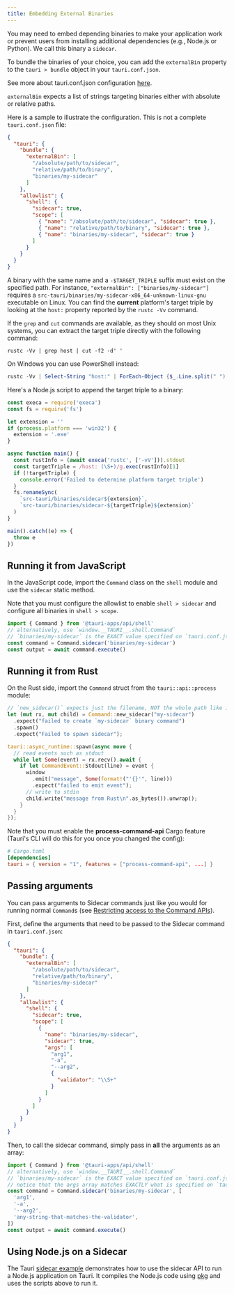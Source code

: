 ```yaml
---
title: Embedding External Binaries
---
```

<!-- TODO: REVISE COPY TO V2 -->

You may need to embed depending binaries to make your application work or prevent users from installing additional dependencies (e.g., Node.js or Python).
We call this binary a `sidecar`.

To bundle the binaries of your choice, you can add the `externalBin` property to the `tauri > bundle` object in your `tauri.conf.json`.

See more about tauri.conf.json configuration [here][tauri.bundle].

`externalBin` expects a list of strings targeting binaries either with absolute or relative paths.

Here is a sample to illustrate the configuration. This is not a complete `tauri.conf.json` file:

```json
{
  "tauri": {
    "bundle": {
      "externalBin": [
        "/absolute/path/to/sidecar",
        "relative/path/to/binary",
        "binaries/my-sidecar"
      ]
    },
    "allowlist": {
      "shell": {
        "sidecar": true,
        "scope": [
          { "name": "/absolute/path/to/sidecar", "sidecar": true },
          { "name": "relative/path/to/binary", "sidecar": true },
          { "name": "binaries/my-sidecar", "sidecar": true }
        ]
      }
    }
  }
}
```

A binary with the same name and a `-$TARGET_TRIPLE` suffix must exist on the specified path. For instance, `"externalBin": ["binaries/my-sidecar"]` requires a `src-tauri/binaries/my-sidecar-x86_64-unknown-linux-gnu` executable on Linux. You can find the **current** platform's target triple by looking at the `host:` property reported by the `rustc -Vv` command.

If the `grep` and `cut` commands are available, as they should on most Unix systems, you can extract the target triple directly with the following command:

```shell
rustc -Vv | grep host | cut -f2 -d' '
```

On Windows you can use PowerShell instead:

```powershell
rustc -Vv | Select-String "host:" | ForEach-Object {$_.Line.split(" ")[1]}
```

Here's a Node.js script to append the target triple to a binary:

```ts
const execa = require('execa')
const fs = require('fs')

let extension = ''
if (process.platform === 'win32') {
  extension = '.exe'
}

async function main() {
  const rustInfo = (await execa('rustc', ['-vV'])).stdout
  const targetTriple = /host: (\S+)/g.exec(rustInfo)[1]
  if (!targetTriple) {
    console.error('Failed to determine platform target triple')
  }
  fs.renameSync(
    `src-tauri/binaries/sidecar${extension}`,
    `src-tauri/binaries/sidecar-${targetTriple}${extension}`
  )
}

main().catch((e) => {
  throw e
})
```

## Running it from JavaScript

In the JavaScript code, import the `Command` class on the `shell` module and use the `sidecar` static method.

Note that you must configure the allowlist to enable `shell > sidecar` and configure all binaries in `shell > scope`.

```ts
import { Command } from '@tauri-apps/api/shell'
// alternatively, use `window.__TAURI__.shell.Command`
// `binaries/my-sidecar` is the EXACT value specified on `tauri.conf.json > tauri > bundle > externalBin`
const command = Command.sidecar('binaries/my-sidecar')
const output = await command.execute()
```

## Running it from Rust

On the Rust side, import the `Command` struct from the `tauri::api::process` module:

```rust
// `new_sidecar()` expects just the filename, NOT the whole path like in JavaScript
let (mut rx, mut child) = Command::new_sidecar("my-sidecar")
  .expect("failed to create `my-sidecar` binary command")
  .spawn()
  .expect("Failed to spawn sidecar");

tauri::async_runtime::spawn(async move {
  // read events such as stdout
  while let Some(event) = rx.recv().await {
    if let CommandEvent::Stdout(line) = event {
      window
        .emit("message", Some(format!("'{}'", line)))
        .expect("failed to emit event");
      // write to stdin
      child.write("message from Rust\n".as_bytes()).unwrap();
    }
  }
});
```

Note that you must enable the **process-command-api** Cargo feature (Tauri's CLI will do this for you once you changed the config):

```toml
# Cargo.toml
[dependencies]
tauri = { version = "1", features = ["process-command-api", ...] }
```

## Passing arguments

You can pass arguments to Sidecar commands just like you would for running normal `Command`s (see [Restricting access to the Command APIs]).

First, define the arguments that need to be passed to the Sidecar command in `tauri.conf.json`:

```json
{
  "tauri": {
    "bundle": {
      "externalBin": [
        "/absolute/path/to/sidecar",
        "relative/path/to/binary",
        "binaries/my-sidecar"
      ]
    },
    "allowlist": {
      "shell": {
        "sidecar": true,
        "scope": [
          {
            "name": "binaries/my-sidecar",
            "sidecar": true,
            "args": [
              "arg1",
              "-a",
              "--arg2",
              {
                "validator": "\\S+"
              }
            ]
          }
        ]
      }
    }
  }
}
```

Then, to call the sidecar command, simply pass in **all** the arguments as an array:

```ts
import { Command } from '@tauri-apps/api/shell'
// alternatively, use `window.__TAURI__.shell.Command`
// `binaries/my-sidecar` is the EXACT value specified on `tauri.conf.json > tauri > bundle > externalBin`
// notice that the args array matches EXACTLY what is specified on `tauri.conf.json`.
const command = Command.sidecar('binaries/my-sidecar', [
  'arg1',
  '-a',
  '--arg2',
  'any-string-that-matches-the-validator',
])
const output = await command.execute()
```

## Using Node.js on a Sidecar

The Tauri [sidecar example] demonstrates how to use the sidecar API to run a Node.js application on Tauri.
It compiles the Node.js code using [pkg] and uses the scripts above to run it.


[tauri.bundle]: /2/reference/config#bundleconfig
[restricting access to the command apis]: /2/reference/js/shell#restricting-access-to-the-command-apis

<!-- TODO: update with a v2 example -->
[sidecar example]: https://github.com/tauri-apps/tauri/tree/1.x/examples/sidecar
[pkg]: https://github.com/vercel/pkg
